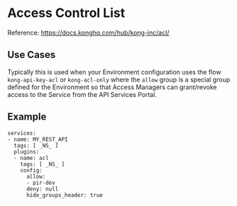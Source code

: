 # Access Control List

Reference: https://docs.konghq.com/hub/kong-inc/acl/

## Use Cases

Typically this is used when your Environment configuration uses the flow `kong-api-key-acl` or `kong-acl-only` where the `allow` group is a special group defined for the Environment so that Access Managers can grant/revoke access to the Service from the API Services Portal.

## Example

```
services:
- name: MY_REST_API
  tags: [ _NS_ ]
  plugins:
  - name: acl
    tags: [ _NS_ ]
    config:
      allow:
      - pir-dev
      deny: null
      hide_groups_header: true
```
